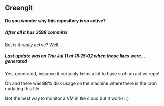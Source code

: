 ## Greengit

#### Do you wonder why this repository is so active?

##### After all it has 3598 commits!

But is it *really* active? Well...

##### Last update was on Thu Jul 11 at 18:25:02 when those lines were... generated

Yes, generated, because it certainly helps a lot to have such an active repo!

Oh and there was **88%** disk usage on the machine
where there is the cron updating this file.

Not the best way to monitor a VM in the cloud but it works! :)

